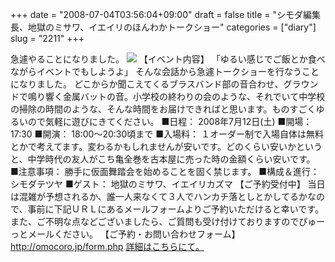 +++
date = "2008-07-04T03:56:04+09:00"
draft = false
title = "シモダ編集長、地獄のミサワ、イエイリのほんわかトークショー"
categories = ["diary"]
slug = "2211"
+++

急遽やることになりました。
<img src="http://img.info.omocoro.jp/20080703_7198.gif">
【イベント内容】
「ゆるい感じでご飯とか食べながらイベントでもしようよ」
そんな会話から急遽トークショーを行なうことになりました。
どこからか聞こえてくるブラスバンド部の音合わせ、グラウンドで鳴り響く金属バットの音。小学校の終わりの会のような、それでいて中学校の掃除の時間のような、そんな時間をお届けできればと思います。ものすごくゆるいので気軽に遊びにきてください。
■日程： 2008年7月12日(土)
■開場： 17:30
■開演： 18:00～20:30頃まで
■入場料： １オーダー制で入場自体は無料とかで考えてます。変わるかもしれませんが安いです。どのくらい安いかというと、中学時代の友人がこち亀全巻を古本屋に売った時の金額くらい安いです。
■注意事項： 勝手に仮面舞踏会を始めることを固く禁じます。
■構成＆進行： シモダテツヤ
■ゲスト： 地獄のミサワ、イエイリカズマ
【ご予約受付中】
当日は混雑が予想されるか、誰一人来なくて３人でハンカチ落としとかしてるかなので、事前に下記ＵＲＬにあるメールフォームよりご予約いただけると幸いです。
また、ご不明な点などございましたら、ご質問も受け付けておりますのでぴゅーっとメールください。
【ご予約・お問い合わせフォーム】
<a href="http://omocoro.jp/form.php" target="_blank">http://omocoro.jp/form.php</a>
<a href="http://info.omocoro.jp/?eid=28" target="_blank">詳細はこちらにて。</a>
